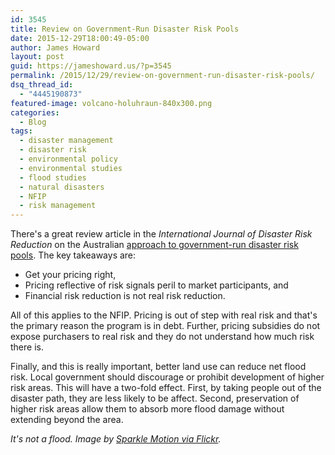 ```yaml
---
id: 3545
title: Review on Government-Run Disaster Risk Pools
date: 2015-12-29T18:00:49-05:00
author: James Howard
layout: post
guid: https://jameshoward.us/?p=3545
permalink: /2015/12/29/review-on-government-run-disaster-risk-pools/
dsq_thread_id:
  - "4445190873"
featured-image: volcano-holuhraun-840x300.png
categories:
  - Blog
tags:
  - disaster management
  - disaster risk
  - environmental policy
  - environmental studies
  - flood studies
  - natural disasters
  - NFIP
  - risk management
---
```

There's a great review article in the _International Journal of Disaster Risk Reduction_ on the Australian [approach to government-run disaster risk pools](https://www.riskfrontiers.com/pdf/Government_pools.pdf).  The key takeaways are:

* Get your pricing right,
* Pricing reflective of risk signals peril to market participants, and
* Financial risk reduction is not real risk reduction.

All of this applies to the NFIP.  Pricing is out of step with real risk and that's the primary reason the program is in debt.  Further, pricing subsidies do not expose purchasers to real risk and they do not understand how much risk there is.  

Finally, and this is really important, better land use can reduce net flood risk.  Local government should discourage or prohibit development of higher risk areas.  This will have a two-fold effect.  First, by taking people out of the disaster path, they are less likely to be affect.  Second, preservation of higher risk areas allow them to absorb more flood damage without extending beyond the area.  

_It's not a flood.  Image by [Sparkle Motion via Flickr](https://www.flickr.com/photos/54125007@N08/14937433228)._
